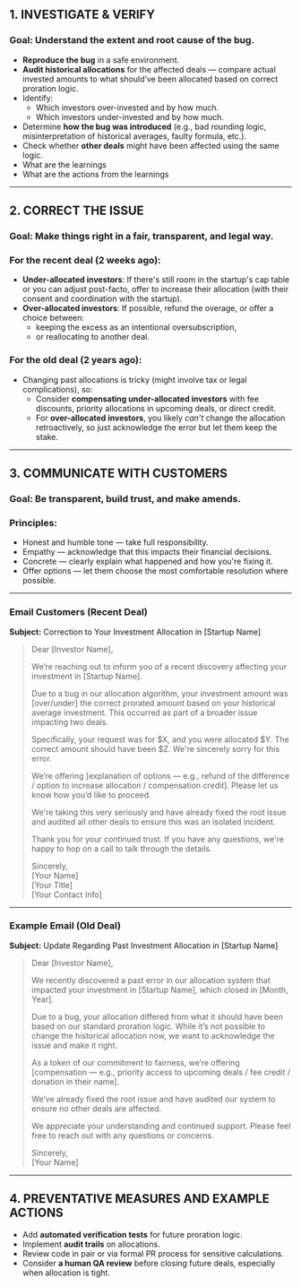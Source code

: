 
## 1. INVESTIGATE & VERIFY

### Goal: Understand the extent and root cause of the bug.
- **Reproduce the bug** in a safe environment.
- **Audit historical allocations** for the affected deals — compare actual invested amounts to what should’ve been allocated based on correct proration logic.
- Identify:
  - Which investors over-invested and by how much.
  - Which investors under-invested and by how much.
- Determine **how the bug was introduced** (e.g., bad rounding logic, misinterpretation of historical averages, faulty formula, etc.).
- Check whether **other deals** might have been affected using the same logic.
- What are the learnings
- What are the actions from the learnings

---

## 2. CORRECT THE ISSUE
### Goal: Make things right in a fair, transparent, and legal way.

### For the recent deal (2 weeks ago):
- **Under-allocated investors**: If there's still room in the startup's cap table or you can adjust post-facto, offer to increase their allocation (with their consent and coordination with the startup).
- **Over-allocated investors**: If possible, refund the overage, or offer a choice between:
  - keeping the excess as an intentional oversubscription,
  - or reallocating to another deal.

### For the old deal (2 years ago):
- Changing past allocations is tricky (might involve tax or legal complications), so:
  - Consider **compensating under-allocated investors** with fee discounts, priority allocations in upcoming deals, or direct credit.
  - For **over-allocated investors**, you likely *can’t* change the allocation retroactively, so just acknowledge the error but let them keep the stake.

---

## 3. COMMUNICATE WITH CUSTOMERS
### Goal: Be transparent, build trust, and make amends.

### Principles:
- Honest and humble tone — take full responsibility.
- Empathy — acknowledge that this impacts their financial decisions.
- Concrete — clearly explain what happened and how you're fixing it.
- Offer options — let them choose the most comfortable resolution where possible.

---

### Email Customers (Recent Deal)

**Subject:** Correction to Your Investment Allocation in [Startup Name]

> Dear [Investor Name],
>
> We’re reaching out to inform you of a recent discovery affecting your investment in [Startup Name].
>
> Due to a bug in our allocation algorithm, your investment amount was [over/under] the correct prorated amount based on your historical average investment. This occurred as part of a broader issue impacting two deals.
>
> Specifically, your request was for $X, and you were allocated $Y. The correct amount should have been $Z. We're sincerely sorry for this error.
>
> We’re offering [explanation of options — e.g., refund of the difference / option to increase allocation / compensation credit]. Please let us know how you’d like to proceed.
>
> We're taking this very seriously and have already fixed the root issue and audited all other deals to ensure this was an isolated incident.
>
> Thank you for your continued trust. If you have any questions, we're happy to hop on a call to talk through the details.
>
> Sincerely,  
> [Your Name]  
> [Your Title]  
> [Your Contact Info]

---

### Example Email (Old Deal)

**Subject:** Update Regarding Past Investment Allocation in [Startup Name]

> Dear [Investor Name],
>
> We recently discovered a past error in our allocation system that impacted your investment in [Startup Name], which closed in [Month, Year].
>
> Due to a bug, your allocation differed from what it should have been based on our standard proration logic. While it’s not possible to change the historical allocation now, we want to acknowledge the issue and make it right.
>
> As a token of our commitment to fairness, we’re offering [compensation — e.g., priority access to upcoming deals / fee credit / donation in their name].
>
> We’ve already fixed the root issue and have audited our system to ensure no other deals are affected.
>
> We appreciate your understanding and continued support. Please feel free to reach out with any questions or concerns.
>
> Sincerely,  
> [Your Name]

---

## 4. PREVENTATIVE MEASURES AND EXAMPLE ACTIONS
- Add **automated verification tests** for future proration logic.
- Implement **audit trails** on allocations.
- Review code in pair or via formal PR process for sensitive calculations.
- Consider **a human QA review** before closing future deals, especially when allocation is tight.
